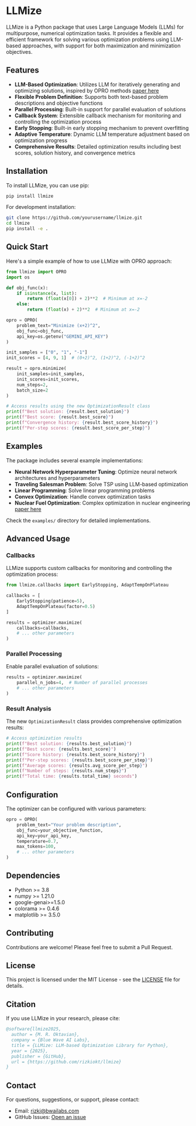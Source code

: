# LLMize

LLMize is a Python package that uses Large Language Models (LLMs) for multipurpose, numerical optimization tasks. It provides a flexible and efficient framework for solving various optimization problems using LLM-based approaches, with support for both maximization and minimization objectives.

## Features

- **LLM-Based Optimization**: Utilizes LLM for iteratively generating and optimizing solutions, inspired by OPRO methods [paper here](https://arxiv.org/abs/2309.03409)
- **Flexible Problem Definition**: Supports both text-based problem descriptions and objective functions
- **Parallel Processing**: Built-in support for parallel evaluation of solutions
- **Callback System**: Extensible callback mechanism for monitoring and controlling the optimization process
- **Early Stopping**: Built-in early stopping mechanism to prevent overfitting
- **Adaptive Temperature**: Dynamic LLM temperature adjustment based on optimization progress
- **Comprehensive Results**: Detailed optimization results including best scores, solution history, and convergence metrics

## Installation

To install LLMize, you can use pip:

```bash
pip install llmize
```

For development installation:

```bash
git clone https://github.com/yourusername/llmize.git
cd llmize
pip install -e .
```

## Quick Start

Here's a simple example of how to use LLMize with OPRO approach:

```python
from llmize import OPRO
import os

def obj_func(x):
    if isinstance(x, list):
        return (float(x[0]) + 2)**2  # Minimum at x=-2
    else:
        return (float(x) + 2)**2  # Minimum at x=-2

opro = OPRO(
    problem_text="Minimize (x+2)^2",
    obj_func=obj_func,
    api_key=os.getenv("GEMINI_API_KEY")
)

init_samples = ["0", "1", "-1"]
init_scores = [4, 9, 1]  # (0+2)^2, (1+2)^2, (-1+2)^2

result = opro.minimize(
    init_samples=init_samples,
    init_scores=init_scores,
    num_steps=2,
    batch_size=2
)

# Access results using the new OptimizationResult class
print(f"Best solution: {result.best_solution}")
print(f"Best score: {result.best_score}")
print(f"Convergence history: {result.best_score_history}")
print(f"Per-step scores: {result.best_score_per_step}")
```

## Examples

The package includes several example implementations:

- **Neural Network Hyperparameter Tuning**: Optimize neural network architectures and hyperparameters
- **Traveling Salesman Problem**: Solve TSP using LLM-based optimization
- **Linear Programming**: Solve linear programming problems
- **Convex Optimization**: Handle convex optimization tasks
- **Nuclear Fuel Optimization**: Complex optimization in nuclear engineering [paper here](https://arxiv.org/abs/2503.19620)

Check the `examples/` directory for detailed implementations.

## Advanced Usage

### Callbacks

LLMize supports custom callbacks for monitoring and controlling the optimization process:

```python
from llmize.callbacks import EarlyStopping, AdaptTempOnPlateau

callbacks = [
    EarlyStopping(patience=5),
    AdaptTempOnPlateau(factor=0.5)
]

results = optimizer.maximize(
    callbacks=callbacks,
    # ... other parameters
)
```

### Parallel Processing

Enable parallel evaluation of solutions:

```python
results = optimizer.maximize(
    parallel_n_jobs=4,  # Number of parallel processes
    # ... other parameters
)
```

### Result Analysis

The new `OptimizationResult` class provides comprehensive optimization results:

```python
# Access optimization results
print(f"Best solution: {results.best_solution}")
print(f"Best score: {results.best_score}")
print(f"Score history: {results.best_score_history}")
print(f"Per-step scores: {results.best_score_per_step}")
print(f"Average scores: {results.avg_score_per_step}")
print(f"Number of steps: {results.num_steps}")
print(f"Total time: {results.total_time} seconds")
```

## Configuration

The optimizer can be configured with various parameters:

```python
opro = OPRO(
    problem_text="Your problem description",
    obj_func=your_objective_function,
    api_key=your_api_key,
    temperature=0.7,
    max_tokens=100,
    # ... other parameters
)
```

## Dependencies

- Python >= 3.8
- numpy >= 1.21.0
- google-genai>=1.5.0
- colorama >= 0.4.6
- matplotlib >= 3.5.0

## Contributing

Contributions are welcome! Please feel free to submit a Pull Request.

## License

This project is licensed under the MIT License - see the [LICENSE](LICENSE) file for details.

## Citation

If you use LLMize in your research, please cite:

```bibtex
@software{llmize2025,
  author = {M. R. Oktavian},
  company = {Blue Wave AI Labs},
  title = {LLMize: LLM-based Optimization Library for Python},
  year = {2025},
  publisher = {GitHub},
  url = {https://github.com/rizkiokt/llmize}
}
```

## Contact

For questions, suggestions, or support, please contact:
- Email: rizki@bwailabs.com
- GitHub Issues: [Open an issue](https://github.com/rizkiokt/llmize/issues)
